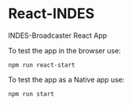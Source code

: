 # React-INDES
INDES-Broadcaster React App

To test the app in the browser use:
```
npm run react-start
```

To test the app as a Native app use:
```
npm run start
```
